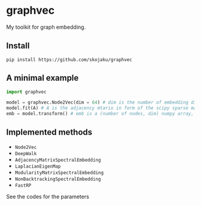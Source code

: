 # graphvec

My toolkit for graph embedding.


## Install
```
pip install https://github.com/skojaku/graphvec
```

## A minimal example 

```python 
import graphvec

model = graphvec.Node2Vec(dim = 64) # dim is the number of embedding dimension 
model.fit(A) # A is the adjacency mtarix in form of the scipy sparse matrix
emb = model.transform() # emb is a (number of nodes, dim) numpy array, with each row corresponding to an embedding. 
```

## Implemented methods 

- `Node2Vec`
- `DeepWalk`
- `AdjacencyMatrixSpectralEmbedding`
- `LaplacianEigenMap`
- `ModularityMatrixSpectralEmbedding`
- `NonBacktrackingSpectralEmbedding`
- `FastRP`

See the codes for the parameters
